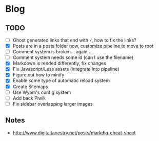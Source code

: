 # Blog


## TODO

- [ ] Ghost generated links that end with `/`, how to fix the links?
- [X] Posts are in a posts folder now, customize pipeline to move to root
- [ ] Comment system is broken... again...
- [ ] Comment system needs some id (can I use the filename)
- [X] Markdown is rended differently, fix changes
- [X] Fix Javascript/Less assets (integrate into pipeline)
- [X] Figure out how to minify
- [X] Enable some type of automatic reload system
- [X] Create Sitemaps
- [ ] Use Wyam's config system
- [ ] Add back Piwik
- [ ] Fix sidebar overlapping larger images

## Notes

- http://www.digitaltapestry.net/posts/markdig-cheat-sheet
